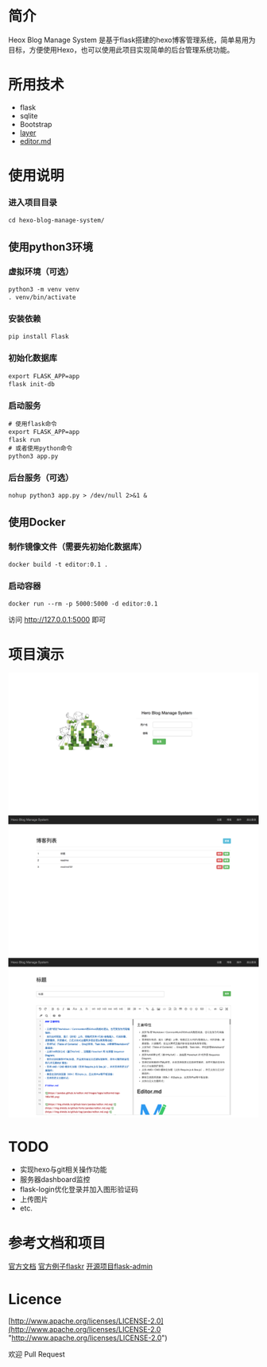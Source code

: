 # 简介
Heox Blog Manage System 是基于flask搭建的hexo博客管理系统，简单易用为目标，方便使用Hexo，也可以使用此项目实现简单的后台管理系统功能。

# 所用技术
- flask
- sqlite
- Bootstrap
- [layer](https://layer.layui.com/ "layer")
- [editor.md](https://pandao.github.io/editor.md/index.html "editor.md")

# 使用说明
### 进入项目目录
	cd hexo-blog-manage-system/
## 使用python3环境
### 虚拟环境（可选）
    python3 -m venv venv
    . venv/bin/activate
### 安装依赖
    pip install Flask
### 初始化数据库
    export FLASK_APP=app
    flask init-db
### 启动服务
    # 使用flask命令
	export FLASK_APP=app
    flask run
	# 或者使用python命令
	python3 app.py
### 后台服务（可选）
    nohup python3 app.py > /dev/null 2>&1 &
## 使用Docker
### 制作镜像文件（需要先初始化数据库）
	docker build -t editor:0.1 .
### 启动容器
	docker run --rm -p 5000:5000 -d editor:0.1
访问 http://127.0.0.1:5000 即可

# 项目演示
[![登录页](https://github.com/ionething/hexo-blog-manage-system/blob/26bee1a745288b74dd9b1d0a1dd54a87bfcb00aa/doc/images/index.png?raw=true "登录页")](https://github.com/ionething/hexo-blog-manage-system/blob/26bee1a745288b74dd9b1d0a1dd54a87bfcb00aa/doc/images/index.png?raw=true "登录页")
[![博客列表](https://github.com/ionething/hexo-blog-manage-system/blob/26bee1a745288b74dd9b1d0a1dd54a87bfcb00aa/doc/images/blog.png?raw=true "博客列表")](https://github.com/ionething/hexo-blog-manage-system/blob/26bee1a745288b74dd9b1d0a1dd54a87bfcb00aa/doc/images/blog.png?raw=true "博客列表")
[![博客编辑](https://github.com/ionething/hexo-blog-manage-system/blob/26bee1a745288b74dd9b1d0a1dd54a87bfcb00aa/doc/images/list.png?raw=true "博客编辑")](https://github.com/ionething/hexo-blog-manage-system/blob/26bee1a745288b74dd9b1d0a1dd54a87bfcb00aa/doc/images/list.png?raw=true "博客编辑")

# TODO
- 实现hexo与git相关操作功能
- 服务器dashboard监控
- flask-login优化登录并加入图形验证码
- 上传图片
- etc.

# 参考文档和项目
[官方文档](https://dormousehole.readthedocs.io/en/latest/ "官方文档")
[官方例子flaskr](https://github.com/pallets/flask/tree/master/examples/tutorial/ "官方例子flaskr")
[开源项目flask-admin](https://github.com/flask-admin/flask-admin.git "开源项目")
# Licence
[http://www.apache.org/licenses/LICENSE-2.0](http://www.apache.org/licenses/LICENSE-2.0 "http://www.apache.org/licenses/LICENSE-2.0")

欢迎 Pull Request